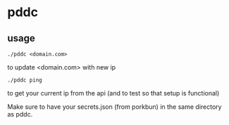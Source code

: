 # pddc

## usage

```shell
./pddc <domain.com>
```

to update <domain.com> with new ip

```shell
./pddc ping
```

to get your current ip from the api (and to test so that setup is functional)

Make sure to have your secrets.json (from porkbun) in the same directory as pddc.
